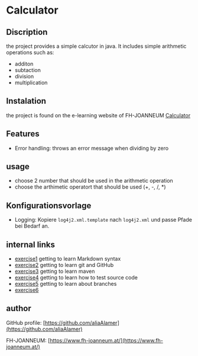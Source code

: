 # Calculator

## Discription

the project provides a simple calcutor in java. It includes simple arithmetic operations such as:

- additon
- subtaction
- division
- multiplication

## Instalation

the project is found on the e-learning website of FH-JOANNEUM
[Calculator](https://elearning.fh-joanneum.at/pluginfile.php/115269/mod_folder/content/0/Calculator-Example.zip?forcedownload=1)

## Features

- Error handling: throws an error message when dividing by zero

## usage

- choose 2 number that should be used in the arithmetic operation
- choose the arthimetic operatort that should be used (+, -, /, *)

## Konfigurationsvorlage

- Logging: Kopiere `log4j2.xml.template` nach `log4j2.xml` und passe Pfade bei Bedarf an.

## internal links

- [exercise1](exercise1.md) getting to learn Markdown syntax
- [exercise2](exercise2.md) getting to learn git and GitHub
- [exercise3](exercise3.md) getting to learn maven
- [exercise4](exercise4.md) getting to learn how to test source code
- [exercise5](exercise5.md) getting to learn about branches
- [exercise6](exercise6.md)

## author

GitHub profile: [https://github.com/aliaAlamer](https://github.com/aliaAlamer)

FH-JOANNEUM: [https://www.fh-joanneum.at/](https://www.fh-joanneum.at/)
